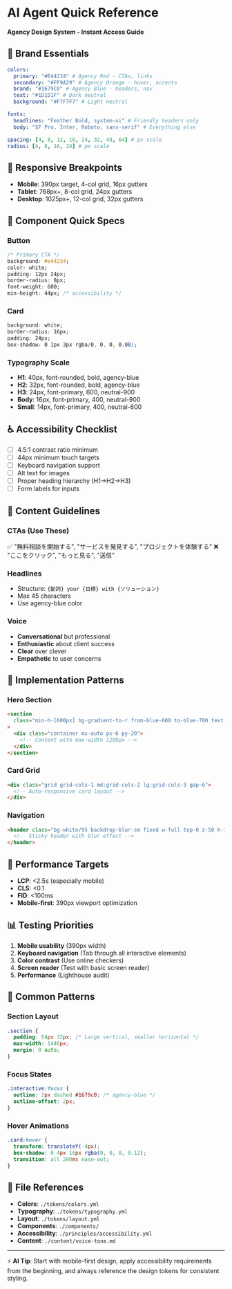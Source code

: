 # AI Agent Quick Reference

**Agency Design System - Instant Access Guide**

## 🎨 Brand Essentials

```yaml
colors:
  primary: "#E44234" # Agency Red - CTAs, links
  secondary: "#FF9A29" # Agency Orange - hover, accents
  brand: "#1679C0" # Agency Blue - headers, nav
  text: "#1D1D1F" # Dark neutral
  background: "#F7F7F7" # Light neutral

fonts:
  headlines: "Feather Bold, system-ui" # Friendly headers only
  body: "SF Pro, Inter, Roboto, sans-serif" # Everything else

spacing: [4, 8, 12, 16, 24, 32, 48, 64] # px scale
radius: [4, 8, 16, 24] # px scale
```

## 📱 Responsive Breakpoints

- **Mobile**: 390px target, 4-col grid, 16px gutters
- **Tablet**: 768px+, 8-col grid, 24px gutters
- **Desktop**: 1025px+, 12-col grid, 32px gutters

## 🔘 Component Quick Specs

### Button

```css
/* Primary CTA */
background: #e44234;
color: white;
padding: 12px 24px;
border-radius: 8px;
font-weight: 600;
min-height: 44px; /* accessibility */
```

### Card

```css
background: white;
border-radius: 16px;
padding: 24px;
box-shadow: 0 1px 3px rgba(0, 0, 0, 0.08);
```

### Typography Scale

- **H1**: 40px, font-rounded, bold, agency-blue
- **H2**: 32px, font-rounded, bold, agency-blue
- **H3**: 24px, font-primary, 600, neutral-900
- **Body**: 16px, font-primary, 400, neutral-900
- **Small**: 14px, font-primary, 400, neutral-600

## ♿ Accessibility Checklist

- [ ] 4.5:1 contrast ratio minimum
- [ ] 44px minimum touch targets
- [ ] Keyboard navigation support
- [ ] Alt text for images
- [ ] Proper heading hierarchy (H1→H2→H3)
- [ ] Form labels for inputs

## 📝 Content Guidelines

### CTAs (Use These)

✅ "無料相談を開始する", "サービスを発見する", "プロジェクトを体験する"
❌ "ここをクリック", "もっと見る", "送信"

### Headlines

- Structure: `{動詞} your {目標} with {ソリューション}`
- Max 45 characters
- Use agency-blue color

### Voice

- **Conversational** but professional
- **Enthusiastic** about client success
- **Clear** over clever
- **Empathetic** to user concerns

## 🔧 Implementation Patterns

### Hero Section

```html
<section
  class="min-h-[600px] bg-gradient-to-r from-blue-600 to-blue-700 text-white pt-20"
>
  <div class="container mx-auto px-6 py-20">
    <!-- Content with max-width 1200px -->
  </div>
</section>
```

### Card Grid

```html
<div class="grid grid-cols-1 md:grid-cols-2 lg:grid-cols-3 gap-6">
  <!-- Auto-responsive card layout -->
</div>
```

### Navigation

```html
<header class="bg-white/95 backdrop-blur-sm fixed w-full top-0 z-50 h-16">
  <!-- Sticky header with blur effect -->
</header>
```

## 🎯 Performance Targets

- **LCP**: <2.5s (especially mobile)
- **CLS**: <0.1
- **FID**: <100ms
- **Mobile-first**: 390px viewport optimization

## 📊 Testing Priorities

1. **Mobile usability** (390px width)
2. **Keyboard navigation** (Tab through all interactive elements)
3. **Color contrast** (Use online checkers)
4. **Screen reader** (Test with basic screen reader)
5. **Performance** (Lighthouse audit)

## 🚀 Common Patterns

### Section Layout

```css
.section {
  padding: 64px 32px; /* Large vertical, smaller horizontal */
  max-width: 1440px;
  margin: 0 auto;
}
```

### Focus States

```css
.interactive:focus {
  outline: 2px dashed #1679c0; /* agency-blue */
  outline-offset: 2px;
}
```

### Hover Animations

```css
.card:hover {
  transform: translateY(-4px);
  box-shadow: 0 4px 16px rgba(0, 0, 0, 0.12);
  transition: all 200ms ease-out;
}
```

## 🔗 File References

- **Colors**: `./tokens/colors.yml`
- **Typography**: `./tokens/typography.yml`
- **Layout**: `./tokens/layout.yml`
- **Components**: `./components/`
- **Accessibility**: `./principles/accessibility.yml`
- **Content**: `./content/voice-tone.md`

---

⚡ **AI Tip**: Start with mobile-first design, apply accessibility requirements from the beginning, and always reference the design tokens for consistent styling.
